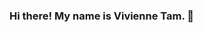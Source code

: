 ### Hi there! My name is Vivienne Tam. 👋

<!--
**VTam25/VTam25** is a ✨ _special_ ✨ repository because its `README.md` (this file) appears on your GitHub profile.

I'm a freshman undergrad currently studying computer science at UMass Amherst, College of Informatics and Computer Science.

![Github stats](https://github-readme-stats.vercel.app/api?VTam25=yourGithubUsername)

![counter](https://[YourEndpoint].m.pipedream.net)
